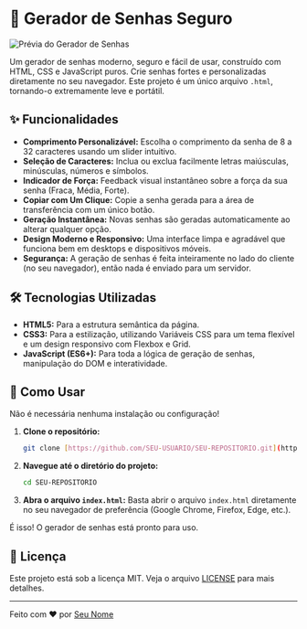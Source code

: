 # 🚀 Gerador de Senhas Seguro

![Prévia do Gerador de Senhas](https://i.imgur.com/8zYJ5hA.png)

Um gerador de senhas moderno, seguro e fácil de usar, construído com HTML, CSS e JavaScript puros. Crie senhas fortes e personalizadas diretamente no seu navegador. Este projeto é um único arquivo `.html`, tornando-o extremamente leve e portátil.

## ✨ Funcionalidades

-   **Comprimento Personalizável:** Escolha o comprimento da senha de 8 a 32 caracteres usando um slider intuitivo.
-   **Seleção de Caracteres:** Inclua ou exclua facilmente letras maiúsculas, minúsculas, números e símbolos.
-   **Indicador de Força:** Feedback visual instantâneo sobre a força da sua senha (Fraca, Média, Forte).
-   **Copiar com Um Clique:** Copie a senha gerada para a área de transferência com um único botão.
-   **Geração Instantânea:** Novas senhas são geradas automaticamente ao alterar qualquer opção.
-   **Design Moderno e Responsivo:** Uma interface limpa e agradável que funciona bem em desktops e dispositivos móveis.
-   **Segurança:** A geração de senhas é feita inteiramente no lado do cliente (no seu navegador), então nada é enviado para um servidor.

## 🛠️ Tecnologias Utilizadas

-   **HTML5:** Para a estrutura semântica da página.
-   **CSS3:** Para a estilização, utilizando Variáveis CSS para um tema flexível e um design responsivo com Flexbox e Grid.
-   **JavaScript (ES6+):** Para toda a lógica de geração de senhas, manipulação do DOM e interatividade.

## 🚀 Como Usar

Não é necessária nenhuma instalação ou configuração!

1.  **Clone o repositório:**
    ```bash
    git clone [https://github.com/SEU-USUARIO/SEU-REPOSITORIO.git](https://github.com/SEU-USUARIO/SEU-REPOSITORIO.git)
    ```
2.  **Navegue até o diretório do projeto:**
    ```bash
    cd SEU-REPOSITORIO
    ```
3.  **Abra o arquivo `index.html`:**
    Basta abrir o arquivo `index.html` diretamente no seu navegador de preferência (Google Chrome, Firefox, Edge, etc.).

É isso! O gerador de senhas está pronto para uso.

## 📄 Licença

Este projeto está sob a licença MIT. Veja o arquivo [LICENSE](LICENSE) para mais detalhes.

---

Feito com ❤️ por [Seu Nome](https://github.com/SEU-USUARIO)
